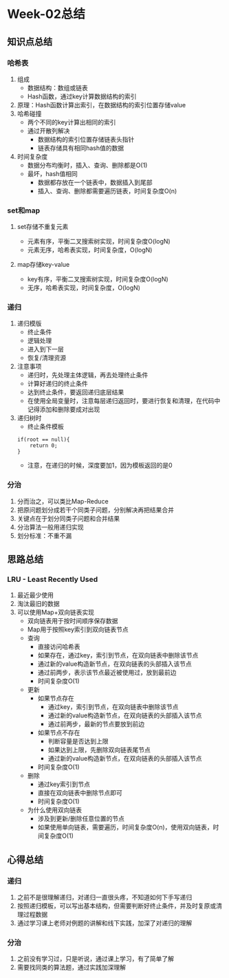 # Week-02总结
## 知识点总结
### 哈希表
1. 组成
    - 数据结构：数组或链表
    - Hash函数，通过key计算数据结构的索引
2. 原理：Hash函数计算出索引，在数据结构的索引位置存储value
3. 哈希碰撞
    - 两个不同的key计算出相同的索引
    - 通过开散列解决
        - 数据结构的索引位置存储链表头指针
        - 链表存储具有相同hash值的数据
4. 时间复杂度
    - 数据分布均衡时，插入、查询、删除都是O(1)
    - 最坏，hash值相同
        - 数据都存放在一个链表中，数据插入到尾部
        - 插入、查询、删除都需要遍历链表，时间复杂度O(n)

### set和map
1. set存储不重复元素
    - 元素有序，平衡二叉搜索树实现，时间复杂度O(logN)
    - 元素无序，哈希表实现，时间复杂度，O(logN)

2. map存储key-value
    - key有序，平衡二叉搜索树实现，时间复杂度O(logN)
    - 无序，哈希表实现，时间复杂度，O(logN)

### 递归
1. 递归模版
    - 终止条件
    - 逻辑处理
    - 进入到下一层
    - 恢复/清理资源
2. 注意事项
    - 递归时，先处理主体逻辑，再去处理终止条件
    - 计算好递归的终止条件
    - 达到终止条件，要返回递归底层结果
    - 在使用全局变量时，注意每层递归返回时，要进行恢复和清理，在代码中记得添加和删除要成对出现
3. 递归树时
    - 终止条件模板
    ```
    if(root == null){
        return 0;
    }
   ```
    - 注意，在递归的时候，深度要加1，因为模板返回的是0

### 分治
1. 分而治之，可以类比Map-Reduce
2. 把原问题划分成若干个同类子问题，分别解决再把结果合并
3. 关键点在于划分同类子问题和合并结果
4. 分治算法一般用递归实现
5. 划分标准：不重不漏

## 思路总结
### LRU - Least Recently Used
1. 最近最少使用
2. 淘汰最旧的数据
3. 可以使用Map+双向链表实现
    - 双向链表用于按时间顺序保存数据
    - Map用于按照key索引到双向链表节点
    - 查询
        - 直接访问哈希表
        - 如果存在，通过key，索引到节点，在双向链表中删除该节点
        - 通过新的value构造新节点，在双向链表的头部插入该节点
        - 通过前两步，表示该节点最近被使用过，放到最前边
        - 时间复杂度O(1)
    - 更新
        - 如果节点存在
            - 通过key，索引到节点，在双向链表中删除该节点
            - 通过新的value构造新节点，在双向链表的头部插入该节点
            - 通过前两步，最新的节点要放到前边
        - 如果节点不存在
            - 判断容量是否达到上限
            - 如果达到上限，先删除双向链表尾节点
            - 通过新的value构造新节点，在双向链表的头部插入该节点
        - 时间复杂度O(1)
    - 删除
        - 通过key索引到节点
        - 直接在双向链表中删除节点即可
        - 时间复杂度O(1)
    - 为什么使用双向链表
        - 涉及到更新/删除任意位置的节点
        - 如果使用单向链表，需要遍历，时间复杂度O(n)，使用双向链表，时间复杂度O(1)
        
## 心得总结
### 递归
1. 之前不是很理解递归，对递归一直很头疼，不知道如何下手写递归
2. 按照递归模板，可以写出基本结构，但需要判断好终止条件，并及时复原或清理过程数据
3. 通过学习课上老师对例题的讲解和线下实践，加深了对递归的理解
### 分治
1. 之前没有学习过，只是听说，通过课上学习，有了简单了解
2. 需要找同类的算法题，通过实践加深理解
